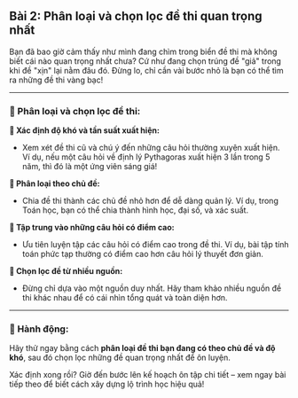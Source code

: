 ## Bài 2: Phân loại và chọn lọc đề thi quan trọng nhất  

Bạn đã bao giờ cảm thấy như mình đang chìm trong biển đề thi mà không biết cái nào quan trọng nhất chưa? Cứ như đang chọn trúng đề "giả" trong khi đề "xịn" lại nằm đâu đó. Đừng lo, chỉ cần vài bước nhỏ là bạn có thể tìm ra những đề thi vàng bạc!

---

### 📌 Phân loại và chọn lọc đề thi:

**🔹 Xác định độ khó và tần suất xuất hiện:**
- Xem xét đề thi cũ và chú ý đến những câu hỏi thường xuyên xuất hiện. Ví dụ, nếu một câu hỏi về định lý Pythagoras xuất hiện 3 lần trong 5 năm, thì đó là một ứng viên sáng giá!

**🔹 Phân loại theo chủ đề:**
- Chia đề thi thành các chủ đề nhỏ hơn để dễ dàng quản lý. Ví dụ, trong Toán học, bạn có thể chia thành hình học, đại số, và xác suất.

**🔹 Tập trung vào những câu hỏi có điểm cao:**
- Ưu tiên luyện tập các câu hỏi có điểm cao trong đề thi. Ví dụ, bài tập tính toán phức tạp thường có điểm cao hơn câu hỏi lý thuyết đơn giản.

**🔹 Chọn lọc đề từ nhiều nguồn:**
- Đừng chỉ dựa vào một nguồn duy nhất. Hãy tham khảo nhiều nguồn đề thi khác nhau để có cái nhìn tổng quát và toàn diện hơn.

---

### 🚀 Hành động:

Hãy thử ngay bằng cách **phân loại đề thi bạn đang có theo chủ đề và độ khó**, sau đó chọn lọc những đề quan trọng nhất để ôn luyện.

Xác định xong rồi? Giờ đến bước lên kế hoạch ôn tập chi tiết – xem ngay bài tiếp theo để biết cách xây dựng lộ trình học hiệu quả!
